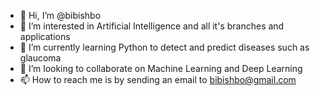 - 👋 Hi, I’m @bibishbo
- 👀 I’m interested in Artificial Intelligence and all it's branches and applications
- 🌱 I’m currently learning Python to detect and predict diseases such as glaucoma
- 💞️ I’m looking to collaborate on Machine Learning and Deep Learning
- 📫 How to reach me is by sending an email to bibishbo@gmail.com 

<!---
bibishbo/bibishbo is a ✨ special ✨ repository because its `README.md` (this file) appears on your GitHub profile.
You can click the Preview link to take a look at your changes.
--->
